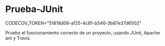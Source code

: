 # Prueba-JUnit

CODECOV_TOKEN="51818d08-af25-4c81-b546-3b87e37d6502"

Pruebo el funcionamiento correcto de un proyecto, usando JUnit, Apache ant y Travis.
